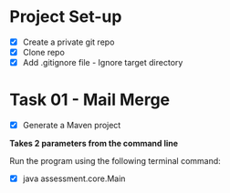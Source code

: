 # Project Set-up
- [X] Create a private git repo
- [X] Clone repo
- [X] Add .gitignore file - Ignore target directory

# Task 01 - Mail Merge

- [X] Generate a Maven project

**Takes 2 parameters from the command line** 

Run the program using the following terminal command:
- [X] java assessment.core.Main <CSV file> <template file>


**Data Source (CSV) File Format**

- 1st Row: Variable names (no spaces) to be substituted into the template
- Subsequent Rows: Data

- [X] Load and Read the CSV file using Hashmap
- [X] Able to get specific values

**Template File Format**

- [X] Produces the text according to the variables indicated
- [X] Both sets of data file are able to load correctly

**Issues**
- The current code doesn't detect by line so if there is another type of file with different values, this program will not work
- THe program only writes out one template email instead of all of them

# Task 02 - Client Application

- [X] Generate a Maven project

**Establish connnection with Server**

- [X] Client is able to connect to the server (task02.chuklee.com) on PORT 80
- [X] Use readUTF to read initial req. from server
- [X] Calculate average for the list of integers
- [X] Write answer back to the server
- [X] Server sends back a true/false response
- [X] If response is true, close socket connection and print "SUCCESS"

### Resources:

- https://www.geeksforgeeks.org/read-file-into-an-array-in-java/
- https://www.java67.com/2015/08/how-to-load-data-from-csv-file-in-java.html 